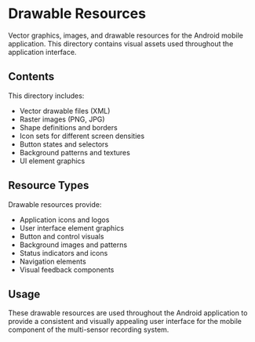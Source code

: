 # Drawable Resources

Vector graphics, images, and drawable resources for the Android mobile application. This directory contains visual assets used throughout the application interface.

## Contents

This directory includes:
- Vector drawable files (XML)
- Raster images (PNG, JPG)
- Shape definitions and borders
- Icon sets for different screen densities
- Button states and selectors
- Background patterns and textures
- UI element graphics

## Resource Types

Drawable resources provide:
- Application icons and logos
- User interface element graphics
- Button and control visuals
- Background images and patterns
- Status indicators and icons
- Navigation elements
- Visual feedback components

## Usage

These drawable resources are used throughout the Android application to provide a consistent and visually appealing user interface for the mobile component of the multi-sensor recording system.